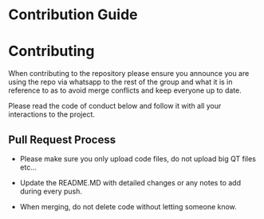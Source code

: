 # Contribution Guide
# Contributing

When contributing to the repository please ensure you announce you are using the repo via whatsapp to the rest of the group
and what it is in reference to as to avoid merge conflicts and keep everyone up to date. 

Please read the code of conduct below and follow it with all your interactions to the project. 

## Pull Request Process

 - Please make sure you only upload code files, do not upload big QT files etc...
 
 - Update the README.MD with detailed changes or any notes to add during every push.
 
 - When merging, do not delete code without letting someone know.
 
#
